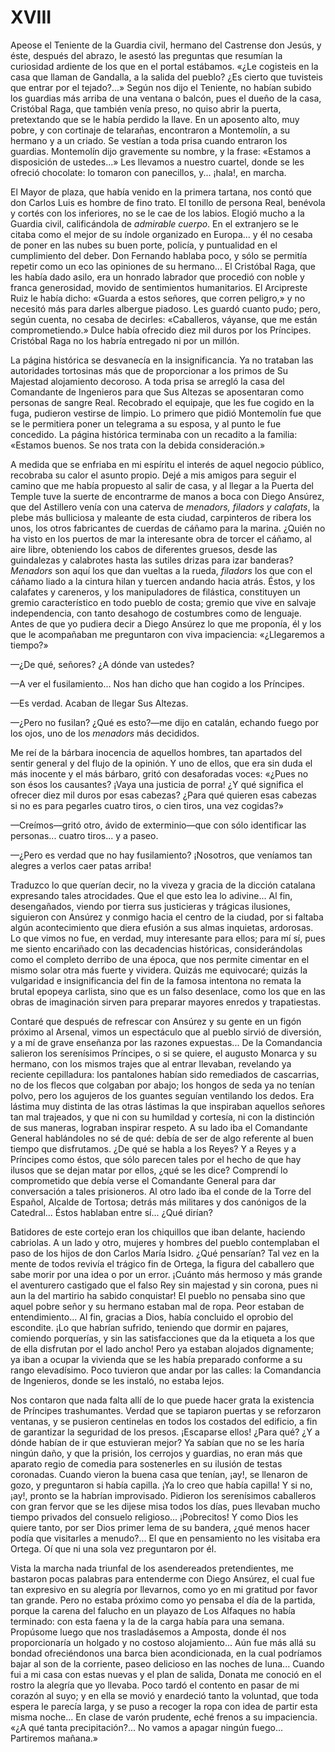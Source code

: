 # XVIII

Apeose el Teniente de la Guardia civil, hermano del Castrense don Jesús,
y éste, después del abrazo, le asestó las preguntas que resumían la curiosidad
ardiente de los que en el portal estábamos. «¿Le cogisteis en la casa que
llaman de Gandalla, a la salida del pueblo? ¿Es cierto que tuvisteis que entrar
por el tejado?...» Según nos dijo el Teniente, no habían subido los guardias
más arriba de una ventana o balcón, pues el dueño de la casa, Cristóbal Raga,
que también venía preso, no quiso abrir la puerta, pretextando que se le había
perdido la llave. En un aposento alto, muy pobre, y con cortinaje de telarañas,
encontraron a Montemolín, a su hermano y a un criado. Se vestían a toda prisa
cuando entraron los guardias. Montemolín dijo gravemente su nombre, y la frase:
«Estamos a disposición de ustedes...» Les llevamos a nuestro cuartel, donde se
les ofreció chocolate: lo tomaron con panecillos, y...  ¡hala!, en marcha.

El Mayor de plaza, que había venido en la primera tartana, nos contó que don
Carlos Luis es hombre de fino trato. El tonillo de persona Real, benévola
y cortés con los inferiores, no se le cae de los labios. Elogió mucho a la
Guardia civil, calificándola de *admirable cuerpo*. En el extranjero se le
citaba como el mejor de su índole organizado en Europa... y él no cesaba de
poner en las nubes su buen porte, policía, y puntualidad en el cumplimiento del
deber. Don Fernando hablaba poco, y sólo se permitía repetir como un eco las
opiniones de su hermano... El Cristóbal Raga, que les había dado asilo, era un
honrado labrador que procedió con noble y franca generosidad, movido de
sentimientos humanitarios. El Arcipreste Ruiz le había dicho: «Guarda a estos
señores, que corren peligro,» y no necesitó más para darles albergue piadoso.
Les guardó cuanto pudo; pero, según cuenta, no cesaba de decirles: «Caballeros,
váyanse, que me están comprometiendo.» Dulce había ofrecido diez mil duros por
los Príncipes. Cristóbal Raga no los habría entregado ni por un millón.

La página histórica se desvanecía en la insignificancia. Ya no trataban las
autoridades tortosinas más que de proporcionar a los primos de Su Majestad
alojamiento decoroso. A toda prisa se arregló la casa del Comandante de
Ingenieros para que Sus Altezas se aposentaran como personas de sangre Real.
Recobrado el equipaje, que les fue cogido en la fuga, pudieron vestirse de
limpio. Lo primero que pidió Montemolín fue que se le permitiera poner un
telegrama a su esposa, y al punto le fue concedido. La página histórica
terminaba con un recadito a la familia: «Estamos buenos. Se nos trata con la
debida consideración.»

A medida que se enfriaba en mi espíritu el interés de aquel negocio público,
recobraba su calor el asunto propio. Dejé a mis amigos para seguir el camino
que me había propuesto al salir de casa, y al llegar a la Puerta del Temple
tuve la suerte de encontrarme de manos a boca con Diego Ansúrez, que del
Astillero venía con una caterva de *menadors, filadors y calafats*, la plebe
más bulliciosa y maleante de esta ciudad, carpinteros de ribera los unos, los
otros fabricantes de cuerdas de cáñamo para la marina. ¿Quién no ha visto en
los puertos de mar la interesante obra de torcer el cáñamo, al aire libre,
obteniendo los cabos de diferentes gruesos, desde las guindalezas y calabrotes
hasta las sutiles drizas para izar banderas? *Menadors* son aquí los que dan
vueltas a la rueda, *filadors* los que con el cáñamo liado a la cintura hilan
y tuercen andando hacia atrás. Éstos, y los calafates y careneros, y los
manipuladores de filástica, constituyen un gremio característico en todo pueblo
de costa; gremio que vive en salvaje independencia, con tanto desahogo de
costumbres como de lenguaje. Antes de que yo pudiera decir a Diego Ansúrez lo
que me proponía, él y los que le acompañaban me preguntaron con viva
impaciencia: «¿Llegaremos a tiempo?»

—¿De qué, señores? ¿A dónde van ustedes?

—A ver el fusilamiento... Nos han dicho que han cogido a los Príncipes.

—Es verdad. Acaban de llegar Sus Altezas.

—¿Pero no fusilan? ¿Qué es esto?—me dijo en catalán, echando fuego por los
ojos, uno de los *menadors* más decididos.

Me reí de la bárbara inocencia de aquellos hombres, tan apartados del sentir
general y del flujo de la opinión. Y uno de ellos, que era sin duda el más
inocente y el más bárbaro, gritó con desaforadas voces: «¿Pues no son ésos los
causantes? ¡Vaya una justicia de porra! ¿Y qué significa el ofrecer diez mil
duros por esas cabezas? ¿Para qué quieren esas cabezas si no es para pegarles
cuatro tiros, o cien tiros, una vez cogidas?»

—Creímos—gritó otro, ávido de exterminio—que con sólo identificar las
personas... cuatro tiros... y a paseo.

—¿Pero es verdad que no hay fusilamiento? ¡Nosotros, que veníamos tan alegres
a verlos caer patas arriba!

Traduzco lo que querían decir, no la viveza y gracia de la dicción catalana
expresando tales atrocidades. Que el que esto lea lo adivine... Al fin,
desengañados, viendo por tierra sus justicieras y trágicas ilusiones, siguieron
con Ansúrez y conmigo hacia el centro de la ciudad, por si faltaba algún
acontecimiento que diera efusión a sus almas inquietas, ardorosas. Lo que vimos
no fue, en verdad, muy interesante para ellos; para mí sí, pues me siento
encariñado con las decadencias históricas, considerándolas como el completo
derribo de una época, que nos permite cimentar en el mismo solar otra más
fuerte y vividera. Quizás me equivocaré; quizás la vulgaridad e insignificancia
del fin de la famosa intentona no remata la brutal epopeya carlista, sino que
es un falso desenlace, como los que en las obras de imaginación sirven para
preparar mayores enredos y trapatiestas.

Contaré que después de refrescar con Ansúrez y su gente en un figón próximo al
Arsenal, vimos un espectáculo que al pueblo sirvió de diversión, y a mí de
grave enseñanza por las razones expuestas... De la Comandancia salieron los
serenísimos Príncipes, o si se quiere, el augusto Monarca y su hermano, con los
mismos trajes que al entrar llevaban, revelando ya reciente cepilladura: los
pantalones habían sido remediados de cascarrias, no de los flecos que colgaban
por abajo; los hongos de seda ya no tenían polvo, pero los agujeros de los
guantes seguían ventilando los dedos. Era lástima muy distinta de las otras
lástimas la que inspiraban aquellos señores tan mal trajeados, y que ni con su
humildad y cortesía, ni con la distinción de sus maneras, lograban inspirar
respeto. A su lado iba el Comandante General hablándoles no sé de qué: debía de
ser de algo referente al buen tiempo que disfrutamos. ¿De qué se habla a los
Reyes? Y a Reyes y a Príncipes como éstos, que sólo parecen tales por el hecho
de que hay ilusos que se dejan matar por ellos, ¿qué se les dice? Comprendí lo
comprometido que debía verse el Comandante General para dar conversación
a tales prisioneros. Al otro lado iba el conde de la Torre del Español, Alcalde
de Tortosa; detrás más militares y dos canónigos de la Catedral... Éstos
hablaban entre sí... ¿Qué dirían?

Batidores de este cortejo eran los chiquillos que iban delante, haciendo
cabriolas. A un lado y otro, mujeres y hombres del pueblo contemplaban el paso
de los hijos de don Carlos María Isidro. ¿Qué pensarían? Tal vez en la mente de
todos revivía el trágico fin de Ortega, la figura del caballero que sabe morir
por una idea o por un error. ¡Cuánto más hermoso y más grande el aventurero
castigado que el falso Rey sin majestad y sin corona, pues ni aun la del
martirio ha sabido conquistar! El pueblo no pensaba sino que aquel pobre señor
y su hermano estaban mal de ropa. Peor estaban de entendimiento... Al fin,
gracias a Dios, había concluido el oprobio del escondite. ¡Lo que habrían
sufrido, teniendo que dormir en pajares, comiendo porquerías, y sin las
satisfacciones que da la etiqueta a los que de ella disfrutan por el lado
ancho! Pero ya estaban alojados dignamente; ya iban a ocupar la vivienda que se
les había preparado conforme a su rango elevadísimo. Poco tuvieron que andar
por las calles: la Comandancia de Ingenieros, donde se les instaló, no estaba
lejos.

Nos contaron que nada falta allí de lo que puede hacer grata la existencia de
Príncipes trashumantes. Verdad que se tapiaron puertas y se reforzaron
ventanas, y se pusieron centinelas en todos los costados del edificio, a fin de
garantizar la seguridad de los presos. ¡Escaparse ellos! ¿Para qué? ¿Y a dónde
habían de ir que estuvieran mejor? Ya sabían que no se les haría ningún daño,
y que la prisión, los cerrojos y guardias, no eran más que aparato regio de
comedia para sostenerles en su ilusión de testas coronadas. Cuando vieron la
buena casa que tenían, ¡ay!, se llenaron de gozo, y preguntaron si había
capilla. ¡Ya lo creo que había capilla! Y si no, ¡ay!, pronto se la habrían
improvisado. Pidieron los serenísimos caballeros con gran fervor que se les
dijese misa todos los días, pues llevaban mucho tiempo privados del consuelo
religioso... ¡Pobrecitos! Y como Dios les quiere tanto, por ser Dios primer
lema de su bandera, ¿qué menos hacer podía que visitarles a menudo?... El que
en pensamiento no les visitaba era Ortega. Oí que ni una sola vez preguntaron
por él.

Vista la marcha nada triunfal de los asendereados pretendientes, me bastaron
pocas palabras para entenderme con Diego Ansúrez, el cual fue tan expresivo en
su alegría por llevarnos, como yo en mi gratitud por favor tan grande. Pero no
estaba próximo como yo pensaba el día de la partida, porque la carena del
falucho en un playazo de Los Alfaques no había terminado: con esta faena y la
de la carga había para una semana. Propúsome luego que nos trasladásemos
a Amposta, donde él nos proporcionaría un holgado y no costoso alojamiento...
Aún fue más allá su bondad ofreciéndonos una barca bien acondicionada, en la
cual podríamos bajar al son de la corriente, paseo delicioso en las noches de
luna... Cuando fui a mi casa con estas nuevas y el plan de salida, Donata me
conoció en el rostro la alegría que yo llevaba. Poco tardó el contento en pasar
de mi corazón al suyo; y en ella se movió y enardeció tanto la voluntad, que
toda espera le parecía larga, y se puso a recoger la ropa con idea de partir
esta misma noche... En clase de varón prudente, eché frenos a su impaciencia.
«¿A qué tanta precipitación?...  No vamos a apagar ningún fuego... Partiremos
mañana.»
